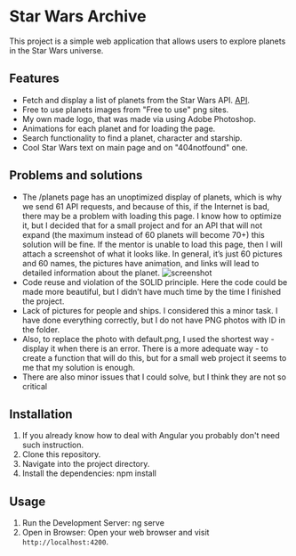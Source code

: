 # Star Wars Archive

This project is a simple web application that allows users to explore planets in the Star Wars universe.

## Features

- Fetch and display a list of planets from the Star Wars API. [API](https://swapi.dev/).
- Free to use planets images from "Free to use" png sites.
- My own made logo, that was made via using Adobe Photoshop.
- Animations for each planet and for loading the page.
- Search functionality to find a planet, character and starship.
- Cool Star Wars text on main page and on "404notfound" one.

## Problems and solutions

- The /planets page has an unoptimized display of planets, which is why we send 61 API requests, and because of this, if the Internet is bad, there may be a problem with loading this page. I know how to optimize it, but I decided that for a small project and for an API that will not expand (the maximum instead of 60 planets will become 70+) this solution will be fine. If the mentor is unable to load this page, then I will attach a screenshot of what it looks like. In general, it’s just 60 pictures and 60 names, the pictures have animation, and links will lead to detailed information about the planet.
![screenshot](./planets-list.png)
- Code reuse and violation of the SOLID principle. Here the code could be made more beautiful, but I didn’t have much time by the time I finished the project.
- Lack of pictures for people and ships. I considered this a minor task. I have done everything correctly, but I do not have PNG photos with ID in the folder.
- Also, to replace the photo with default.png, I used the shortest way - display it when there is an error. There is a more adequate way - to create a function that will do this, but for a small web project it seems to me that my solution is enough.
- There are also minor issues that I could solve, but I think they are not so critical

## Installation
1. If you already know how to deal with Angular you probably don't need such instruction.
2. Clone this repository.
3. Navigate into the project directory.
4. Install the dependencies:
npm install


## Usage
1. Run the Development Server:
ng serve
2. Open in Browser:
Open your web browser and visit `http://localhost:4200`.

